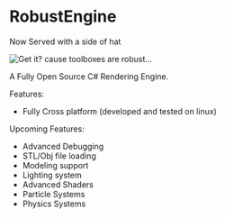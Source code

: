 # RobustEngine
Now Served with a side of hat

![Get it? cause toolboxes are robust...](http://imgur.com/wIPAUUP.png)


A Fully Open Source C# Rendering Engine.

Features:
- Fully Cross platform (developed and tested on linux)


Upcoming Features:
- Advanced Debugging
- STL/Obj file loading
- Modeling support
- Lighting system
- Advanced Shaders
- Particle Systems
- Physics Systems



